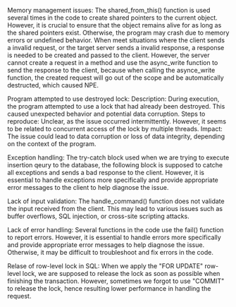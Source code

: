 Memory management issues:
The shared_from_this() function is used several times in the code to create shared pointers to the current object. However, it is crucial to ensure that the object remains alive for as long as the shared pointers exist. Otherwise, the program may crash due to memory errors or undefined behavior.
When meet situations where the client sends a invalid request, or the target server sends a invalid response, a response is needed to be created 
and passed to the client. However, the server cannot create a request in a method and use the async_write function to send the response to the 
client, because when calling the asynce_write function, the created request will go out of the scope and be automatically destructed, which caused NPE.

Program attempted to use destroyed lock:
Description: During execution, the program attempted to use a lock that had already been destroyed. This caused unexpected behavior and potential data corruption.
Steps to reproduce: Unclear, as the issue occurred intermittently. However, it seems to be related to concurrent access of the lock by multiple threads.
Impact: The issue could lead to data corruption or loss of data integrity, depending on the context of the program.

Exception handling:
The try-catch block used when we are trying to execute insertion qeury to the database, the following block is supposed to catche all exceptions and sends a bad response to the client. However, it is essential to handle exceptions more specifically and provide appropriate error messages to the client to help diagnose the issue.

Lack of input validation:
The handle_command() function does not validate the input received from the client. This may lead to various issues such as buffer overflows, SQL injection, or cross-site scripting attacks.

Lack of error handling:
Several functions in the code use the fail() function to report errors. However, it is essential to handle errors more specifically and provide appropriate error messages to help diagnose the issue. Otherwise, it may be difficult to troubleshoot and fix errors in the code.

Relase of row-level lock in SQL:
When we apply the "FOR UPDATE" row-level lock, we are supposed to release the lock as soon as possible when finishing the transaction. However, sometimes we forgot to use "COMMIT" to release the lock, hence resulting lower performance in handling the request.